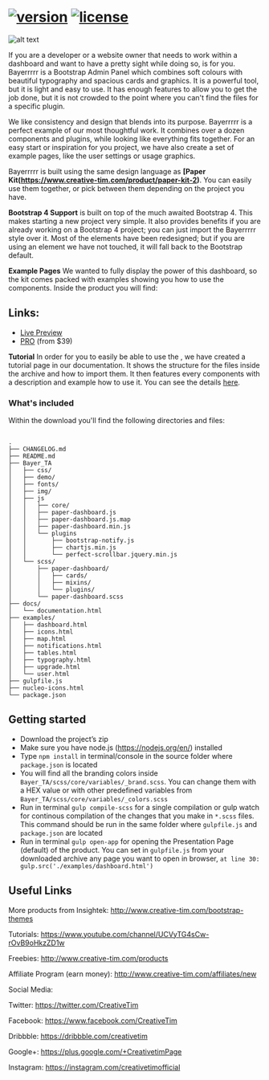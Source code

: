 # [ ](https://demos.creative-tim.com/paper-dashboard/examples/dashboard.html) [![version][version-badge]][CHANGELOG] [![license][license-badge]][LICENSE]

![alt text](https://s3.amazonaws.com/creativetim_bucket/products/86/original/opt_pd2_thumbnail.jpg)

If you are a developer or a website owner that needs to work within a dashboard and want to have a pretty sight while doing so, **[ ](https://demos.creative-tim.com/paper-dashboard/examples/dashboard.html)** is for you. Bayerrrrr is a Bootstrap Admin Panel which combines soft colours with beautiful typography and spacious cards and graphics. It is a powerful tool, but it is light and easy to use. It has enough features to allow you to get the job done, but it is not crowded to the point where you can't find the files for a specific plugin.

We like consistency and design that blends into its purpose. Bayerrrrr is a perfect example of our most thoughtful work. It combines over a dozen components and plugins, while looking like everything fits together. For an easy start or inspiration for you project, we have also create a set of example pages, like the user settings or usage graphics.

Bayerrrrr is built using the same design language as **[Paper Kit(https://www.creative-tim.com/product/paper-kit-2)**. You can easily use them together, or pick between them depending on the project you have.

**Bootstrap 4 Support**
  is built on top of the much awaited Bootstrap 4. This makes starting a new project very simple. It also provides benefits if you are already working on a Bootstrap 4 project; you can just import the Bayerrrrr style over it. Most of the elements have been redesigned; but if you are using an element we have not touched, it will fall back to the Bootstrap default.

**Example Pages**
We wanted to fully display the power of this dashboard, so the kit comes packed with examples showing you how to use the components. Inside the product you will find:

## Links:

+ [Live Preview](https://demos.creative-tim.com/paper-dashboard/examples/dashboard.html)
+ [  PRO](https://www.creative-tim.com/product/paper-dashboard-2-pro) (from $39)

**Tutorial**
In order for you to easily be able to use the  , we have created a tutorial page in our documentation. It shows the structure for the files inside the archive and how to import them. It then features every components with a description and example how to use it. You can see the details [here](https://creativetimofficial.github.io/paper-dashboard-2/docs/1.0/getting-started/introduction.html).


### What's included

Within the download you'll find the following directories and files:

```
 
.
├── CHANGELOG.md
├── README.md
├── Bayer_TA
│   ├── css/
│   ├── demo/
│   ├── fonts/
│   ├── img/
│   ├── js
│   │   ├── core/
│   │   ├── paper-dashboard.js
│   │   ├── paper-dashboard.js.map
│   │   ├── paper-dashboard.min.js
│   │   └── plugins
│   │       ├── bootstrap-notify.js
│   │       ├── chartjs.min.js
│   │       └── perfect-scrollbar.jquery.min.js
│   └── scss/
│       ├── paper-dashboard/
│       │   ├── cards/
│       │   ├── mixins/
│       │   └── plugins/
│       └── paper-dashboard.scss
├── docs/
│   └── documentation.html
├── examples/
│   ├── dashboard.html
│   ├── icons.html
│   ├── map.html
│   ├── notifications.html
│   ├── tables.html
│   ├── typography.html
│   ├── upgrade.html
│   └── user.html
├── gulpfile.js
├── nucleo-icons.html
└── package.json
```

## Getting started
- Download the project’s zip
- Make sure you have node.js (https://nodejs.org/en/) installed
- Type `npm install` in terminal/console in the source folder where `package.json` is located
- You will find all the branding colors inside `Bayer_TA/scss/core/variables/_brand.scss`. You can change them with a HEX value or with other predefined variables from `Bayer_TA/scss/core/variables/_colors.scss`
- Run in terminal `gulp compile-scss` for a single compilation or gulp watch for continous compilation of the changes that you make in `*.scss` files. This command should be run in the same folder where `gulpfile.js` and `package.json` are located
- Run in terminal `gulp open-app` for opening the Presentation Page (default) of the product. You can set in `gulpfile.js` from your downloaded archive any page you want to open in browser, `at line 30: gulp.src('./examples/dashboard.html')`


## Useful Links

More products from Insightek: <http://www.creative-tim.com/bootstrap-themes>

Tutorials: <https://www.youtube.com/channel/UCVyTG4sCw-rOvB9oHkzZD1w>

Freebies: <http://www.creative-tim.com/products>

Affiliate Program (earn money): <http://www.creative-tim.com/affiliates/new>

Social Media:

Twitter: <https://twitter.com/CreativeTim>

Facebook: <https://www.facebook.com/CreativeTim>

Dribbble: <https://dribbble.com/creativetim>

Google+: <https://plus.google.com/+CreativetimPage>

Instagram: <https://instagram.com/creativetimofficial>

[CHANGELOG]: ./CHANGELOG.md
[LICENSE]: ./LICENSE
[version-badge]: https://img.shields.io/badge/version-1.0.1-blue.svg
[license-badge]: https://img.shields.io/badge/license-MIT-blue.svg
